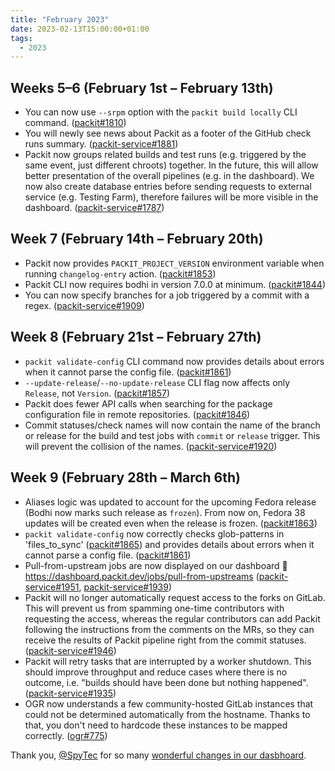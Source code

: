 ```yaml
---
title: "February 2023"
date: 2023-02-13T15:00:00+01:00
tags:
  - 2023
---
```


## Weeks 5–6 (February 1st – February 13th)

- You can now use `--srpm` option with the `packit build locally` CLI command. ([packit#1810](https://github.com/packit/packit/pull/1810))
- You will newly see news about Packit as a footer of the GitHub check runs summary. ([packit-service#1881](https://github.com/packit/packit-service/pull/1881))
- Packit now groups related builds and test runs (e.g. triggered by the same event, just different chroots) together. In the future, this will allow better presentation of the overall pipelines (e.g. in the dashboard). We now also create database entries before sending requests to external service (e.g. Testing Farm), therefore failures will be more visible in the dashboard. ([packit-service#1787](https://github.com/packit/packit-service/pull/1787))

## Week 7 (February 14th – February 20th)

- Packit now provides `PACKIT_PROJECT_VERSION` environment variable when running `changelog-entry` action. ([packit#1853](https://github.com/packit/packit/pull/1853))
- Packit CLI now requires bodhi in version 7.0.0 at minimum. ([packit#1844](https://github.com/packit/packit/pull/1844))
- You can now specify branches for a job triggered by a commit with a regex. ([packit-service#1909](https://github.com/packit/packit-service/pull/1909))

## Week 8 (February 21st – February 27th)

- `packit validate-config` CLI command now provides details about errors when it cannot parse the config file. ([packit#1861](https://github.com/packit/packit/pull/1861))
- `--update-release`/`--no-update-release` CLI flag now affects only `Release`, not `Version`. ([packit#1857](https://github.com/packit/packit/pull/1857))
- Packit does fewer API calls when searching for the package configuration file in remote repositories. ([packit#1846](https://github.com/packit/packit/pull/1846))
- Commit statuses/check names will now contain the name of the branch or release for the build and test jobs with `commit` or `release` trigger.
  This will prevent the collision of the names. ([packit-service#1920](https://github.com/packit/packit-service/pull/1920))

## Week 9 (February 28th – March 6th)

- Aliases logic was updated to account for the upcoming Fedora release (Bodhi now marks such release as `frozen`). From now on, Fedora 38 updates will be created even when the release is frozen. ([packit#1863](https://github.com/packit/packit/pull/1863))
- `packit validate-config` now correctly checks glob-patterns in 'files_to_sync' ([packit#1865](https://github.com/packit/packit/pull/1865)) and provides details about errors when it cannot parse a config file. ([packit#1861](https://github.com/packit/packit/pull/1861))
- Pull-from-upstream jobs are now displayed on our dashboard 🥳 https://dashboard.packit.dev/jobs/pull-from-upstreams ([packit-service#1951](https://github.com/packit/packit-service/pull/1951), [packit-service#1939](https://github.com/packit/packit-service/pull/1939))
- Packit will no longer automatically request access to the forks on GitLab. This will prevent us from spamming one-time contributors with requesting the access, whereas the regular contributors can add Packit following the instructions from the comments on the MRs, so they can receive the results of Packit pipeline right from the commit statuses. ([packit-service#1946](https://github.com/packit/packit-service/pull/1946))
- Packit will retry tasks that are interrupted by a worker shutdown. This should improve throughput and reduce cases where there is no outcome, i.e. "builds should have been done but nothing happened". ([packit-service#1935](https://github.com/packit/packit-service/pull/1935))
- OGR now understands a few community-hosted GitLab instances that could not be determined automatically from the hostname. Thanks to that, you don't need to hardcode these instances to be mapped correctly. ([ogr#775](https://github.com/packit/ogr/pull/775))

Thank you, [@SpyTec](https://github.com/SpyTec) for so many [wonderful changes in our dasbhoard](https://github.com/packit/dashboard/pulls?q=is%3Apr+author%3ASpyTec).
